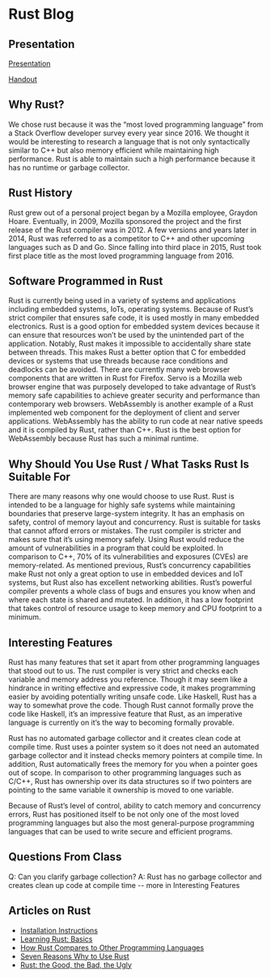 Rust Blog
===

Presentation
---
[Presentation](https://docs.google.com/presentation/d/1HxLL8O-Poi9zExtFjL3AHoTjNg_jei0lW3lQ_qjr_cs/edit?usp=sharing)

[Handout](https://drive.google.com/a/mail.chapman.edu/file/d/10x_ZEZtWROf0Fs-_A7Bv2xdRmRGndiQV/view?usp=sharing)

Why Rust?
---
We chose rust because it was the “most loved programming language” from a Stack Overflow developer survey every year since 2016. We thought it would be interesting to research a language that is not only syntactically similar to C++ but also memory efficient while maintaining high performance. Rust is able to maintain such a high performance because it has no runtime or garbage collector.

Rust History
---
Rust grew out of a personal project began by a Mozilla employee, Graydon Hoare. Eventually, in 2009, Mozilla sponsored the project and the first release of the Rust compiler was in 2012. A few versions and years later in 2014, Rust was referred to as a competitor to C++ and other upcoming languages such as D and Go. Since falling into third place in 2015, Rust took first place title as the most loved programming language from 2016.

Software Programmed in Rust
---
Rust is currently being used in a variety of systems and applications including embedded systems, IoTs, operating systems. Because of Rust’s strict compiler that ensures safe code, it is used mostly in many embedded electronics. Rust is a good option for embedded system devices because it can ensure that resources won’t be used by the unintended part of the application. Notably, Rust makes it impossible to accidentally share state between threads. This makes Rust a better option that C for embedded devices or systems that use threads because race conditions and deadlocks can be avoided. There are currently many web browser components that are written in Rust for Firefox. Servo is a Mozilla web browser engine that was purposely developed to take advantage of Rust’s memory safe capabilities to achieve greater security and performance than contemporary web browsers. WebAssembly is another example of a Rust implemented web component for the deployment of client and server applications.  WebAssembly has the ability to run code at near native speeds and it is compiled by Rust, rather than C++.  Rust is the best option for WebAssembly because Rust has such a minimal runtime.

Why Should You Use Rust / What Tasks Rust Is Suitable For
---
There are many reasons why one would choose to use Rust. Rust is intended to be a language for highly safe systems while maintaining boundaries that preserve large-system integrity. It has an emphasis on safety, control of memory layout and concurrency. Rust is suitable for tasks that cannot afford errors or mistakes. The rust compiler is stricter and makes sure that it’s using memory safely. Using Rust would reduce the amount of vulnerabilities in a program that could be exploited. In comparison to C++, 70% of its vulnerabilities and exposures (CVEs) are memory-related. As mentioned previous, Rust’s concurrency capabilities make  Rust not only a great option to use in embedded devices and IoT systems, but Rust also has excellent networking abilities. Rust’s powerful compiler prevents a whole class of bugs and ensures you know when and where each state is shared and mutated. In addition, it has a low footprint that takes control of resource usage to keep memory and CPU footprint to a minimum.

Interesting Features
---
Rust has many features that set it apart from other programming languages that stood out to us. The rust compiler is very strict and checks each variable and memory address you reference. Though it may seem like a hindrance in writing effective and expressive code,  it makes programming easier by avoiding potentially writing unsafe code. Like Haskell, Rust has a way to somewhat prove the code. Though Rust cannot formally prove the code like Haskell, it’s an impressive feature that Rust, as an imperative language is currently on it’s the way to becoming formally provable. 

Rust has no automated garbage collector and it creates clean code at compile time. Rust uses a pointer system so it does not need an automated garbage collector and it instead checks memory pointers at compile time. In addition, Rust automatically frees the memory for you when a pointer goes out of scope. In comparison to other programming languages such as C/C++,   Rust has ownership over its data structures so if two pointers are pointing to the same variable it ownership is moved to one variable. 

Because of Rust’s level of control, ability to catch memory and concurrency errors, Rust has positioned itself to be not only one of the most loved programming languages but also the most general-purpose programming languages that can be used to write secure and efficient programs.


Questions From Class
---
Q: Can you clarify garbage collection? 
A: Rust has no garbage collector and creates clean up code at compile time -- more in Interesting Features

Articles on Rust
---
* [Installation Instructions](https://www.rust-lang.org/learn/get-started)
* [Learning Rust: Basics](https://medium.com/learning-rust/rust-basics-e73304ab35c7)
* [How Rust Compares to Other Programming Languages](https://thenewstack.io/safer-future-rust/)
* [Seven Reasons Why to Use Rust](https://www.techrepublic.com/article/rust-programming-language-seven-reasons-why-you-should-learn-it-in-2019/)
* [Rust: the Good, the Bad, the Ugly](https://hackernoon.com/programming-in-rust-the-good-the-bad-the-ugly-d06f8d8b7738)